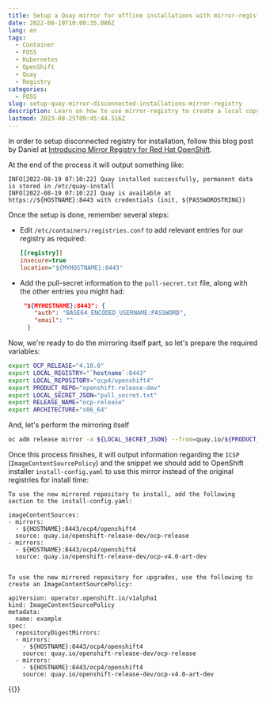 ```yaml
---
title: Setup a Quay mirror for offline installations with mirror-registry
date: 2022-08-19T10:00:35.086Z
lang: en
tags:
  - Container
  - FOSS
  - Kubernetes
  - OpenShift
  - Quay
  - Registry
categories:
  - FOSS
slug: setup-quay-mirror-disconnected-installations-mirror-registry
description: Learn on how to use mirror-registry to create a local copy that can be used to install OpenShift without external Internet connectivity.
lastmod: 2023-08-25T09:45:44.516Z
---
```


In order to setup disconnected registry for installation, follow this blog post by Daniel at [Introducing Mirror Registry for Red Hat OpenShift](https://cloud.redhat.com/blog/introducing-mirror-registry-for-red-hat-openshift).

At the end of the process it will output something like:

```log
INFO[2022-08-19 07:10:22] Quay installed successfully, permanent data is stored in /etc/quay-install
INFO[2022-08-19 07:10:22] Quay is available at https://${HOSTNAME}:8443 with credentials (init, ${PASSWORDSTRING})
```

Once the setup is done, remember several steps:

- Edit `/etc/containers/registries.conf` to add relevant entries for our registry as required:
  ```ini
  [[registry]]
  insecure=true
  location="${MYHOSTNAME}:8443"
  ```
- Add the pull-secret information to the `pull-secret.txt` file, along with the other entries you might had:

  ```json
   "${MYHOSTNAME}:8443": {
      "auth": "BASE64_ENCODED_USERNAME:PASSWORD",
      "email": ""
    }

  ```

Now, we're ready to do the mirroring itself part, so let's prepare the required variables:

```sh
export OCP_RELEASE="4.10.0"
export LOCAL_REGISTRY="`hostname`:8443"
export LOCAL_REPOSITORY="ocp4/openshift4"
export PRODUCT_REPO="openshift-release-dev"
export LOCAL_SECRET_JSON="pull_secret.txt"
export RELEASE_NAME="ocp-release"
export ARCHITECTURE="x86_64"
```

And, let's perform the mirroring itself

```sh
oc adm release mirror -a ${LOCAL_SECRET_JSON} --from=quay.io/${PRODUCT_REPO}/${RELEASE_NAME}:${OCP_RELEASE}-${ARCHITECTURE} --to=${LOCAL_REGISTRY}/${LOCAL_REPOSITORY} --to-release-image=${LOCAL_REGISTRY}/${LOCAL_REPOSITORY}:${OCP_RELEASE}-${ARCHITECTURE}
```

Once this process finishes, it will output information regarding the `ICSP` (`ImageContentSourcePolicy`) and the snippet we should add to OpenShift installer `install-config.yaml` to use this mirror instead of the original registries for install time:

```log
To use the new mirrored repository to install, add the following section to the install-config.yaml:

imageContentSources:
- mirrors:
  - ${HOSTNAME}:8443/ocp4/openshift4
  source: quay.io/openshift-release-dev/ocp-release
- mirrors:
  - ${HOSTNAME}:8443/ocp4/openshift4
  source: quay.io/openshift-release-dev/ocp-v4.0-art-dev


To use the new mirrored repository for upgrades, use the following to create an ImageContentSourcePolicy:

apiVersion: operator.openshift.io/v1alpha1
kind: ImageContentSourcePolicy
metadata:
  name: example
spec:
  repositoryDigestMirrors:
  - mirrors:
    - ${HOSTNAME}:8443/ocp4/openshift4
    source: quay.io/openshift-release-dev/ocp-release
  - mirrors:
    - ${HOSTNAME}:8443/ocp4/openshift4
    source: quay.io/openshift-release-dev/ocp-v4.0-art-dev
```

{{<enjoy>}}
